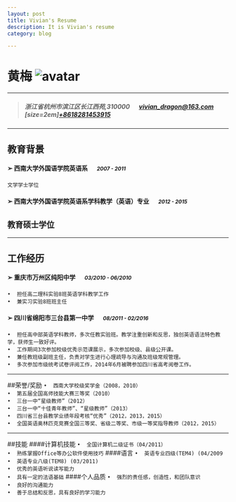 ```yaml
---
layout: post
title: Vivian's Resume
description: It is Vivian's resume 
category: blog

---
```


#  黄梅  ![avatar][]

---

> #####  浙江省杭州市滨江区长江西苑,310000 &emsp; [vivian_dragon@163.com][homepage] [size=2em][+8618281453915][homepage]

---
## 教育背景
#### ➢	西南大学外国语学院英语系 &emsp; <small>*2007 - 2011*</small>
`文学学士学位`

#### ➢	西南大学外国语学院英语系学科教学（英语）专业 &emsp; <small>*2012 - 2015*</small>
`教育硕士学位`
---
---
## 工作经历

#### ➢	重庆市万州区纯阳中学 &emsp; <small>*03/2010 - 06/2010*</small>
`•	担任高二理科实验8班英语学科教学工作`<br>
`•	兼实习实验8班班主任`


#### ➢	四川省绵阳市三台县第一中学 &emsp; <small>*08/2011 - 02/2016*</small>
`•	担任高中部英语学科教师，多次任教实验班。教学注重创新和反思，独创英语语法特色教学，获师生一致好评。`<br>
`•	工作期间3次参加校级优秀示范课展示，多次参加校级、县级公开课。`<br>
`•	兼任教班级副班主任，负责对学生进行心理疏导与沟通及班级常规管理。`<br>
`•	多次参加市级统考试卷评阅工作，2014年6月被聘参加四川省高考阅卷工作。`


---
##荣誉/奖励
`•	西南大学校级奖学金（2008，2010）`<br>
`•	第五届全国高师技能大赛三等奖（2010）`<br>
`•	三台一中“星级教师”（2012）`<br>
`•	三台一中“十佳青年教师”、“星级教师”（2013）`<br>
`•	四川省三台县教学业绩年段考核“优秀”（2012，2013，2015）`<br>
`•	全国英语奥林匹克竞赛全国三等奖、省级二等奖、市级一等奖指导教师（2012，2015）`

---
##技能
####计算机技能
`•	全国计算机二级证书（04/2011）`<br>
`•	熟练掌握Office等办公软件使用技巧`
####语言
`•	英语专业四级(TEM4) (04/2009`<br>
`•	英语专业八级(TEM8) (03/2011)`<br>
`•	优秀的英语听说读写能力`<br>
`•	具有一定的法语基础`
####个人品质
`•	强烈的责任感，创造性，和团队意识`<br>
`•	良好的沟通能力`<br>
`•	善于总结和反思，具有良好的学习能力`

[avatar]: http://bigwavelet.github.io/images/post/vivian
[homepage]: http://bigwavelet.github.io

	


